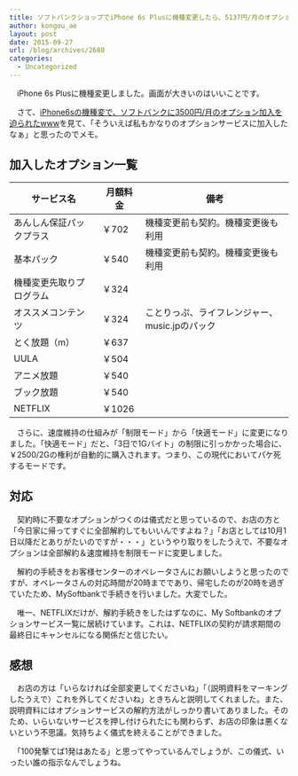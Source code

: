 ```yaml
---
title: ソフトバンクショップでiPhone 6s Plusに機種変更したら、5137円/月のオプションが付いた
author: kongou_ae
layout: post
date: 2015-09-27
url: /blog/archives/2680
categories:
  - Uncategorized
---
```


　iPhone 6s Plusに機種変更しました。画面が大きいのはいいことです。
 
 　さて、[iPhone6sの機種変で、ソフトバンクに3500円/月のオプション加入を迫られたwww](http://akimotoshoji.blog.jp/archives/51481475.html)を見て、「そういえば私もかなりのオプションサービスに加入したなぁ」と思ったのでメモ。

## 加入したオプション一覧

| サービス名 | 月額料金 |備考|
|--------|--------|---|
| あんしん保証パックプラス       |  ￥702      |機種変更前も契約。機種変更後も利用|
|基本パック|￥540|機種変更前も契約。機種変更後も利用|
|機種変更先取りプログラム|￥324||
|オススメコンテンツ|￥324|ことりっぷ、ライフレンジャー、music.jpのパック|
|とく放題（m）|￥637||
|UULA|￥504||
|アニメ放題|￥540||
|ブック放題|￥540||
|NETFLIX|￥1026||

　さらに、速度維持の仕組みが「制限モード」から「快適モード」に変更になりました。「快適モード」だと、「3日で1Gバイト」の制限に引っかかった場合に、￥2500/2Gの権利が自動的に購入されます。つまり、この現代においてパケ死するモードです。

## 対応

　契約時に不要なオプションがつくのは儀式だと思っているので、お店の方と「今日家に帰ってすぐに全部解約してもいいんですよね？」「お店としては10月1日以降だとありがたいのですが・・・」というやり取りをしたうえで、不要なオプションは全部解約＆速度維持を制限モードに変更しました。
 
　解約の手続きをお客様センターのオペレータさんにお願いしようと思ったのですが、オペレータさんの対応時間が20時までであり、帰宅したのが20時を過ぎていたため、MySoftbankで手続きを行いました。大変でした。
 
　唯一、NETFLIXだけが、解約手続きをしたはずなのに、My Softbankのオプションサービス一覧に居続けています。これは、NETFLIXの契約が請求期間の最終日にキャンセルになる関係だと信じたい。

## 感想

　お店の方は「いらなければ全部変更してくださいね」「（説明資料をマーキングしたうえで）これを外してくださいね」ときちんと説明してくれました。また、説明資料にはオプションサービスの解約方法がしっかり書いてありました。そのため、いらいないサービスを押し付けられたにも関わらず、お店の印象は悪くないという不思議。気持ちよく儀式を終えることができました。
 
　「100発撃てば1発はあたる」と思ってやっているんでしょうが、この儀式、いったい誰の指示なんでしょうね。